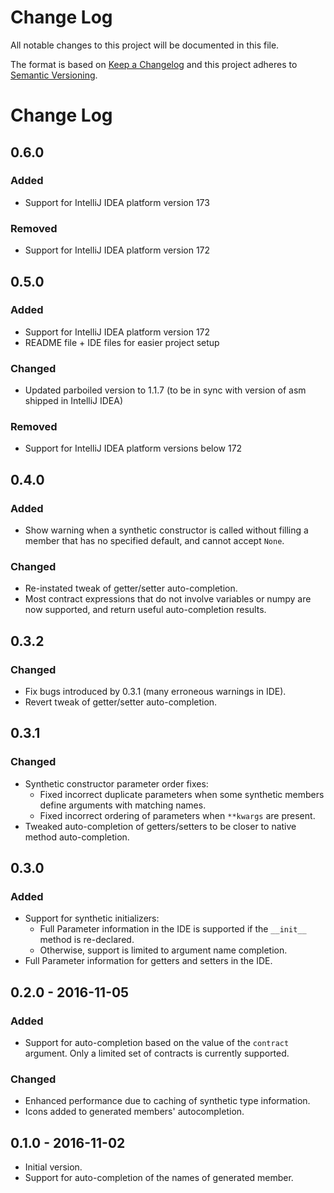 # Change Log
All notable changes to this project will be documented in this file.

The format is based on [Keep a Changelog](http://keepachangelog.com/)
and this project adheres to [Semantic Versioning](http://semver.org/).

# Change Log

## 0.6.0

### Added

 * Support for IntelliJ IDEA platform version 173

### Removed

 * Support for IntelliJ IDEA platform version 172

## 0.5.0

### Added

 * Support for IntelliJ IDEA platform version 172
 * README file + IDE files for easier project setup

### Changed

 * Updated parboiled version to 1.1.7 (to be in sync with version of asm shipped in IntelliJ IDEA)

### Removed

 * Support for IntelliJ IDEA platform versions below 172

## 0.4.0

### Added

 * Show warning when a synthetic constructor is called without filling a member
   that has no specified default, and cannot accept `None`.

### Changed

 * Re-instated tweak of getter/setter auto-completion.
 * Most contract expressions that do not involve variables or numpy
   are now supported, and return useful auto-completion results.

## 0.3.2

### Changed

 * Fix bugs introduced by 0.3.1 (many erroneous warnings in IDE).
 * Revert tweak of getter/setter auto-completion.

## 0.3.1

### Changed

 * Synthetic constructor parameter order fixes:
   * Fixed incorrect duplicate parameters when some synthetic members define arguments with matching names.
   * Fixed incorrect ordering of parameters when `**kwargs` are present.
 * Tweaked auto-completion of getters/setters to be closer to native method auto-completion.

## 0.3.0

### Added

 * Support for synthetic initializers:
   * Full Parameter information in the IDE is supported if the `__init__` method is re-declared.
   * Otherwise, support is limited to argument name completion.
 * Full Parameter information for getters and setters in the IDE.

## 0.2.0 - 2016-11-05

### Added

 * Support for auto-completion based on the value of the `contract` argument.
 Only a limited set of contracts is currently supported.

### Changed

 * Enhanced performance due to caching of synthetic type information.
 * Icons added to generated members' autocompletion.

## 0.1.0 - 2016-11-02

 * Initial version.
 * Support for auto-completion of the names of generated member.
